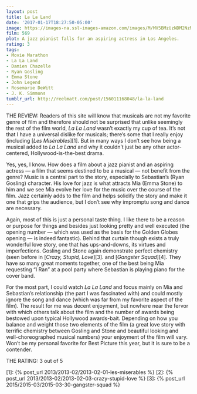 ```yaml
---
layout: post
title: La La Land
date: '2017-01-17T18:27:50-05:00'
image: https://images-na.ssl-images-amazon.com/images/M/MV5BMzUzNDM2NzM2MV5BMl5BanBnXkFtZTgwNTM3NTg4OTE@._V1_UX182_CR0,0,182,268_AL_.jpg
film: 569
plot: A jazz pianist falls for an aspiring actress in Los Angeles.
rating: 3
tags:
- Movie Marathon
- La La Land
- Damien Chazelle
- Ryan Gosling
- Emma Stone
- John Legend
- Rosemarie DeWitt
- J. K. Simmons
tumblr_url: http://reelmatt.com/post/156011168048/la-la-land
---
```


THE REVIEW: Readers of this site will know that musicals are not my favorite genre of film and therefore should not be surprised that unlike seemingly the rest of the film world, *La La Land* wasn’t exactly my cup of tea. It’s not that I have a universal dislike for musicals; there’s some that I really enjoy (including [*Les Misérables*][1]. But in many ways I don’t see how being a musical added to *La La Land* and why it couldn’t just be any other actor-centered, Hollywood-is-the-best drama.

Yes, yes, I know. How does a film about a jazz pianist and an aspiring actress — a film that seems destined to be a musical — not benefit from the genre? Music is a central part to the story, especially to Sebastian’s (Ryan Gosling) character. His love for jazz is what attracts Mia (Emma Stone) to him and we see Mia evolve her love for the music over the course of the film. Jazz certainly adds to the film and helps solidify the story and make it one that grips the audience, but I don’t see why impromptu song and dance are necessary.

Again, most of this is just a personal taste thing. I like there to be a reason or purpose for things and besides just looking pretty and well executed (the opening number — which was used as the basis for the Golden Globes opening — is indeed fantastic). Behind that curtain though exists a truly wonderful love story, one that has ups-and-downs, its virtues and imperfections. Gosling and Stone again demonstrate perfect chemistry (seen before in [*Crazy, Stupid, Love*][3]. and [*Gangster Squad*][4]. They have so many great moments together, one of the best being Mia requesting “I Ran” at a pool party where Sebastian is playing piano for the cover band.

For the most part, I could watch *La La Land* and focus mainly on Mia and Sebastian’s relationship (the part I was fascinated with) and could mostly ignore the song and dance (which was far from my favorite aspect of the film). The result for me was decent enjoyment, but nowhere near the fervor with which others talk about the film and the number of awards being bestowed upon typical Hollywood awards-bait. Depending on how you balance and weight those two elements of the film (a great love story with terrific chemistry between Gosling and Stone and beautiful looking and well-choreographed musical numbers) your enjoyment of the film will vary. Won’t be my personal favorite for Best Picture this year, but it is sure to be a contender.

THE RATING: 3 out of 5

[1]: {% post_url 2013/2013-02/2013-02-01-les-miserables %}
[2]: {% post_url 2013/2013-02/2013-02-03-crazy-stupid-love %}
[3]: {% post_url 2015/2015-03/2015-03-30-gangster-squad %}